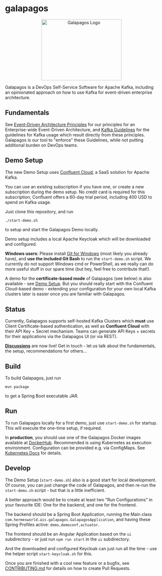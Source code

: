 # galapagos

<p align="center">
<img alt="Galapagos Logo" src="./logo/logo.svg" width="264" height="201">
</p>

Galapagos is a DevOps Self-Service Software for Apache Kafka, including an opinionated approach on how to use Kafka for
event-driven enterprise architecture.

## Fundamentals

See [Event-Driven Architecture Principles](event_driven_architecture_principles.md) for our principles for an
Enterprise-wide Event-Driven Architecture, and [Kafka Guidelines](kafka_guidelines.md) for the guidelines for Kafka
usage which result directly from these principles. Galapagos is our tool to "enforce" these Guidelines, while not
putting additional burden on DevOps teams.

## Demo Setup

The new Demo Setup uses [Confluent Cloud](https://www.confluent.io/confluent-cloud/), a SaaS solution for Apache Kafka.

You can use an existing subscription if you have one, or create a new subscription during the demo setup.
No credit card is required for this subscription; Confluent offers a 60-day trial period, including 400 USD to
spend on Kafka usage.

Just clone this repository, and run

```bash
./start-demo.sh
```

to setup and start the Galapagos Demo locally.

Demo setup includes a local Apache Keycloak which will be downloaded and configured.

**Windows users**: Please install [Git for Windows](https://git-scm.com/download/win) (most likely you already have),
and **use the included Git Bash** to run the `start-demo.sh` script. We currently do not support Windows cmd or
PowerShell, as we really can do more useful stuff in our spare time (but hey, feel free to contribute that!).

A demo for the **certificate-based mode** of Galapagos (see below) is also available -
see [Demo Setup](./docs/Demo%20Setup.md).
But you should really start with the Confluent Cloud-based demo - extending your configuration for your own local Kafka
clusters later is easier once you are familiar with Galapagos.

## Status

Currently, Galapagos supports self-hosted Kafka Clusters which **must** use Client Certificate-based authentication, as
well as **Confluent Cloud** with their API Key + Secret mechanism. Teams can generate API Keys + secrets for their
applications via the Galapagos UI (or via REST).

**[Discussions](https://github.com/HermesGermany/galapagos/discussions)** are now live! Get in touch - let us talk about
the fundamentals, the setup, recommendations for others...

## Build

To build Galapagos, just run

```
mvn package
```

to get a Spring Boot executable JAR.

## Run

To run Galapagos locally for a first demo, just use `start-demo.sh` for startup. This will execute the one-time setup,
if required.

In **production**, you should use one of the Galapagos Docker images available
at [DockerHub](https://hub.docker.com/r/hermesgermany/galapagos/tags). Recommended is using Kubernetes as execution
environment. Configuration can be provided e.g. via ConfigMaps. See
[Kubernetes Docs](docs/Kubernetes.md) for details.

## Develop

The Demo Setup (`start-demo.sh`) also is a good start for local development. Of course, you can just change the code of
Galapagos, and then re-run the `start-demo.sh` script - but that is a little inefficient.

A better approach would be to create at least two "Run Configurations" in your favourite IDE: One for the backend, and
one for the frontend.

The backend should be a Spring Boot Application, running the Main class
`com.hermesworld.ais.galapagos.GalapagosApplication`, and having these Spring Profiles active: `demo,democonf,actuator`.

The frontend should be an Angular Application based on the `ui` subdirectory - or just run `npm run start` in the `ui`
subdirectory.

And the downloaded and configured Keycloak can just run all the time - use the helper script `start-keycloak.sh` for
this.

Once you are finished with a cool new feature or a bugfix, see [CONTRIBUTING.md](./CONTRIBUTING.md) for details on how
to create Pull Requests.
